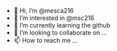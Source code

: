 - 👋 Hi, I’m @mesca216
- 👀 I’m interested in @msc216
- 🌱 I’m currently learning the github
- 💞️ I’m looking to collaborate on ...
- 📫 How to reach me ...

<!---
mesca216/mesca216 is a ✨ special ✨ repository because its `README.md` (this file) appears on your GitHub profile.
You can click the Preview link to take a look at your changes.
--->
